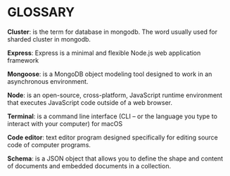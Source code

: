 # GLOSSARY 


**Cluster**: is the term for database in mongodb. The word usually used for sharded cluster in mongodb.

**Express**: Express is a minimal and flexible Node.js web application framework 

**Mongoose**: is a MongoDB object modeling tool designed to work in an asynchronous environment.

**Node**: is an open-source, cross-platform, JavaScript runtime environment that executes JavaScript code outside of a web browser.

**Terminal**: is a command line interface (CLI – or the language you type to interact with your computer) for macOS

**Code editor**:  text editor program designed specifically for editing source code of computer programs.

**Schema**: is a JSON object that allows you to define the shape and content of documents and embedded documents in a collection.


